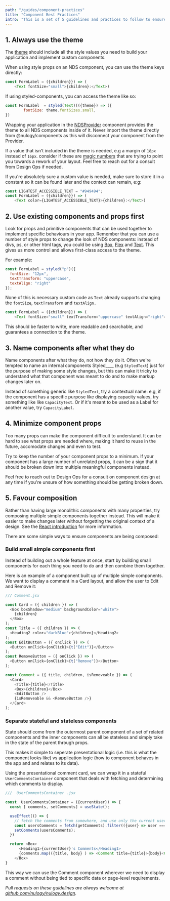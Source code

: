 ```yaml
---
path: "/guides/component-practices"
title: "Component Best Practices"
intro: "This is a set of 5 guidelines and practices to follow to ensure you're building scalable user interfaces using the Nulogy Design System."
---
```


## 1. Always use the theme

The [theme](/theme) should include all the style values you need to build your application and implement custom components.

When using style props on an NDS component, you can use the theme keys directly:

```javascript
const FormLabel = ({children}}) => (
    <Text fontSize="small">{children}:</Text>)
```

If using styled-components, you can access the theme like so:

```javascript
const FormLabel  = styled(Text)(({theme}) => ({
        fontSize: theme.fontSizes.small,
})
```

Wrapping your application in the [NDSProvider](https://github.com/nulogy/design-system#2-wrap-your-appliction-in-our-theme-provider) component provides the theme to all NDS components inside of it. Never import the theme directly from @nulogy/components as this will disconnect your component from the Provider.

If a value that isn't included in the theme is needed, e.g a margin of `18px` instead of `16px`. consider if these are [magic numbers](https://css-tricks.com/magic-numbers-in-css/) that are trying to point you towards a rework of your layout. Feel free to reach out for a consult from Design Ops if needed.

If you're absolutely sure a custom value is needed, make sure to store it in a constant so it can be found later and the context can remain, e:g:

```javascript
const LIGHTEST_ACCESSIBLE_TEXT = "#949494";
const FormLabel = ({children}}) => (
    <Text color={LIGHTEST_ACCESSIBLE_TEXT}>{children}:</Text>)
```

## 2. Use existing components and props first

Look for props and primitive components that can be used together to implement specific behaviours in your app. Remember that you can use a number of style props to change the look of NDS components: instead of divs, ps, or other html tags, you could be using [Box](/components/box/), [Flex](/components/Flex) and [Text](/components/Text). This gives us more control and allows first-class access to the theme.

For example:

```javascript
const FormLabel = styled("p")({
  fontSize: "12px",
  textTransform: "uppercase",
  textAlign: "right"
});
```

None of this is necessary custom code as `Text` already supports changing the `fontSize`, `textTransform` and `textAlign.`

```javascript
const FormLabel = ({children}}) => (
    <Text fontSize="small" textTransform="uppercase" textAlign="right">{children}:</Text>)
```

This should be faster to write, more readable and searchable, and guarantees a connection to the theme.

## 3. Name components after what they do

Name components after what they do, not how they do it. Often we're tempted to name an internal components Styled\_\_\_\_ (e.g `StyledText`) just for the purpose of making some style changes, but this can make it tricky to understand what that component was meant to do and to make markup changes later on.

Instead of something generic like `StyledText`, try a contextual name: e.g, if the component has a specific purpose like displaying capacity values, try something like like `CapacityText`. Or if it's meant to be used as a Label for another value, try `CapacityLabel`.

## 4. Minimize component props

Too many props can make the component difficult to understand. It can be hard to see what props are needed where, making it hard to reuse in the future, accomodate changes and even to test.

Try to keep the number of your component props to a minimum. If your component has a large number of unrelated props, it can be a sign that it should be broken down into multiple meaningful components instead.

Feel free to reach out to Design Ops for a consult on component design at any time if you're unsure of how something should be getting broken down.

## 5. Favour composition

Rather than having large monolithic components with many properties, try composing multiple simple components together instead. This will make it easier to make changes later without forgetting the original context of a design. See the [React introduction](https://reactjs.org/docs/composition-vs-inheritance.html) for more information.

There are some simple ways to ensure components are being composed:

### Build small simple components first

Instead of building out a whole feature at once, start by building small components for each thing you need to do and then combine them together.

Here is an example of a component built up of multiple simple components. We want to display a comment in a Card layout, and allow the user to Edit and Remove it:

```javascript
/// Comment.jsx

const Card = ({ children }) => (
  <Box boxShadow="medium" backgroundColor="white">
    {children}
  </Box>
);
const Title = ({ children }) => (
  <Heading2 color="darkBlue">{children}</Heading2>
);
const EditButton = ({ onClick }) => (
  <Button onClick={onClick}>{t("Edit")}</Button>
);
const RemoveButton = ({ onClick }) => (
  <Button onClick={onClick}>{t("Remove")}</Button>
);

const Comment = ({ title, children, isRemoveable }) => (
  <Card>
    <Title>{title}</Title>
    <Box>{children}</Box>
    <EditButton />
    {isRemoveable && <RemoveButton />}
  </Card>
);
```

### Separate stateful and stateless components

State should come from the outermost parent component of a set of related components and the inner components can all be stateless and simply take in the state of the parent through props.

This makes it simple to seperate presentational logic (i.e. this is what the component looks like) vs application logic (how to component behaves in the app and and relates to its data).

Using the presentational comment card, we can wrap it in a stateful `UserCommentsContainer` component that deals with fetching and determining which comments to display.

```javascript
///  UserCommentsContainer .jsx

const  UserCommentsContainer = ({currentUser}) => {
  const [ comments, setComments] = useState();

  useEffect(() => {
    // fetch the comments from somewhere, and use only the current users comments.
    const usersComments = fetch(getComments).filter(({user} => user === currentUser);
    setComments(usersComments);
  })

  return <Box>
      <Heading1>{currentUser}'s Comments</Heading1>
      {comments.map(({title, body} ) => <Comment title={title}>{body}<Comment>)}
    </Box>
}
```

This way we can use the Comment component wherever we need to display a comment without being tied to specific data or page-level requirements.

_Pull requests on these guidelines are always welcome at [github.com/nulogy/nulogy.design](https://github.com/nulogy/nulogy.design)._

